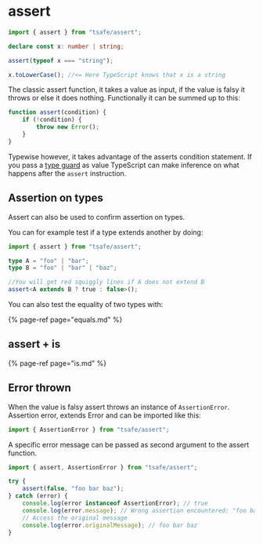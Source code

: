 # assert

```typescript
import { assert } from "tsafe/assert";

declare const x: number | string;

assert(typeof x === "string");

x.toLowerCase(); //<= Here TypeScript knows that x is a string
```

The classic assert function, it takes a value as input, if the value is falsy it throws or else it does nothing. Functionally it can be summed up to this:

```typescript
function assert(condition) {
	if (!condition) {
		throw new Error();
	}
}
```

Typewise however, it takes advantage of the asserts condition statement. If you pass a [type guard](https://www.typescriptlang.org/docs/handbook/advanced-types.html#type-guards-and-differentiating-types) as value TypeScript can make inference on what happens after the `assert` instruction.

## Assertion on types

Assert can also be used to confirm assertion on types.

You can for example test if a type extends another by doing:

```typescript
import { assert } from "tsafe/assert";

type A = "foo" | "bar";
type B = "foo" | "bar" | "baz";

//You will get red squiggly lines if A does not extend B
assert<A extends B ? true : false>();
```

You can also test the equality of two types with:

{% page-ref page="equals.md" %}

## assert + is

{% page-ref page="is.md" %}

## Error thrown

When the value is falsy assert throws an instance of `AssertionError`. Assertion error, extends Error and can be imported like this:

```typescript
import { AssertionError } from "tsafe/assert";
```

A specific error message can be passed as second argument to the assert function.

```typescript
import { assert, AssertionError } from "tsafe/assert";

try {
	assert(false, "foo bar baz");
} catch (error) {
	console.log(error instanceof AssertionError); // true
	console.log(error.message); // Wrong assertion encountered: "foo bar baz"
	// Access the original message
	console.log(error.originalMessage); // foo bar baz
}
```
